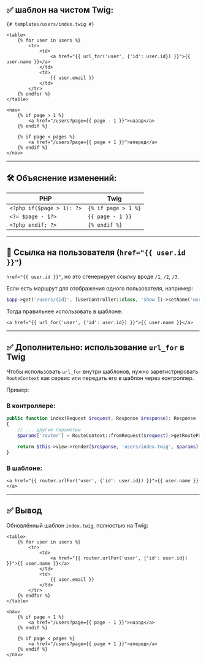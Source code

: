 
## ✅ шаблон на чистом Twig:

```twig
{# templates/users/index.twig #}

<table>
    {% for user in users %}
        <tr>
            <td>
                <a href="{{ url_for('user', {'id': user.id}) }}">{{ user.name }}</a>
            </td>
            <td>
                {{ user.email }}
            </td>
        </tr>
    {% endfor %}
</table>

<nav>
    {% if page > 1 %}
        <a href="/users?page={{ page - 1 }}">назад</a>
    {% endif %}

    {% if page < pages %}
        <a href="/users?page={{ page + 1 }}">вперед</a>
    {% endif %}
</nav>
```

---

## 🛠 Объяснение изменений:

| PHP | Twig |
|-----|------|
| `<?php if($page > 1): ?>` | `{% if page > 1 %}` |
| `<?= $page - 1?>` | `{{ page - 1 }}` |
| `<?php endif; ?>` | `{% endif %}` |

---

## 🔗 Ссылка на пользователя (`href="{{ user.id }}"`)

`href="{{ user.id }}"`, но это сгенерирует ссылку вроде `/1`, `/2`, `/3`.

Если есть маршрут для отображения одного пользователя, например:

```php
$app->get('/users/{id}', [UserController::class, 'show'])->setName('user');
```

Тогда правильнее использовать в шаблоне:

```twig
<a href="{{ url_for('user', {'id': user.id}) }}">{{ user.name }}</a>
```

---

## ✅ Дополнительно: использование `url_for` в Twig

Чтобы использовать `url_for` внутри шаблонов, нужно зарегистрировать `RouteContext` как сервис или передать его в шаблон через контроллер.

Пример:

### В контроллере:

```php
public function index(Request $request, Response $response): Response
{
    // ... другие параметры
    $params['router'] = RouteContext::fromRequest($request)->getRouteParser();

    return $this->view->render($response, 'users/index.twig', $params);
}
```

### В шаблоне:

```twig
<a href="{{ router.urlFor('user', {'id': user.id}) }}">{{ user.name }}</a>
```

---

## ✅ Вывод

Обновлённый шаблон `index.twig`, полностью на Twig:

```twig
<table>
    {% for user in users %}
        <tr>
            <td>
                <a href="{{ router.urlFor('user', {'id': user.id}) }}">{{ user.name }}</a>
            </td>
            <td>
                {{ user.email }}
            </td>
        </tr>
    {% endfor %}
</table>

<nav>
    {% if page > 1 %}
        <a href="/users?page={{ page - 1 }}">назад</a>
    {% endif %}

    {% if page < pages %}
        <a href="/users?page={{ page + 1 }}">вперед</a>
    {% endif %}
</nav>
```
